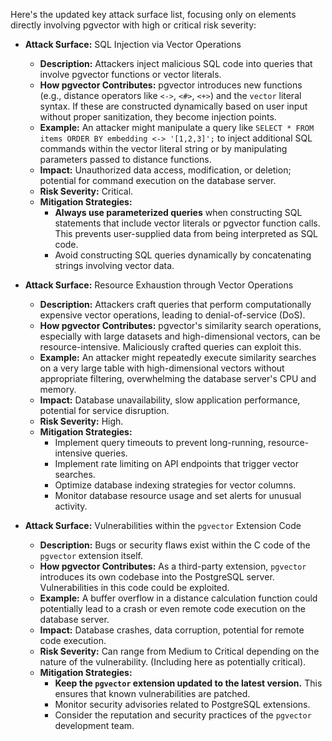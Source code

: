 Here's the updated key attack surface list, focusing only on elements directly involving pgvector with high or critical risk severity:

* **Attack Surface:** SQL Injection via Vector Operations
    * **Description:** Attackers inject malicious SQL code into queries that involve pgvector functions or vector literals.
    * **How pgvector Contributes:** pgvector introduces new functions (e.g., distance operators like `<->`, `<#>`, `<+>`) and the `vector` literal syntax. If these are constructed dynamically based on user input without proper sanitization, they become injection points.
    * **Example:** An attacker might manipulate a query like `SELECT * FROM items ORDER BY embedding <-> '[1,2,3]';` to inject additional SQL commands within the vector literal string or by manipulating parameters passed to distance functions.
    * **Impact:** Unauthorized data access, modification, or deletion; potential for command execution on the database server.
    * **Risk Severity:** Critical.
    * **Mitigation Strategies:**
        * **Always use parameterized queries** when constructing SQL statements that include vector literals or pgvector function calls. This prevents user-supplied data from being interpreted as SQL code.
        * Avoid constructing SQL queries dynamically by concatenating strings involving vector data.

* **Attack Surface:** Resource Exhaustion through Vector Operations
    * **Description:** Attackers craft queries that perform computationally expensive vector operations, leading to denial-of-service (DoS).
    * **How pgvector Contributes:** pgvector's similarity search operations, especially with large datasets and high-dimensional vectors, can be resource-intensive. Maliciously crafted queries can exploit this.
    * **Example:** An attacker might repeatedly execute similarity searches on a very large table with high-dimensional vectors without appropriate filtering, overwhelming the database server's CPU and memory.
    * **Impact:** Database unavailability, slow application performance, potential for service disruption.
    * **Risk Severity:** High.
    * **Mitigation Strategies:**
        * Implement query timeouts to prevent long-running, resource-intensive queries.
        * Implement rate limiting on API endpoints that trigger vector searches.
        * Optimize database indexing strategies for vector columns.
        * Monitor database resource usage and set alerts for unusual activity.

* **Attack Surface:** Vulnerabilities within the `pgvector` Extension Code
    * **Description:**  Bugs or security flaws exist within the C code of the `pgvector` extension itself.
    * **How pgvector Contributes:** As a third-party extension, `pgvector` introduces its own codebase into the PostgreSQL server. Vulnerabilities in this code could be exploited.
    * **Example:** A buffer overflow in a distance calculation function could potentially lead to a crash or even remote code execution on the database server.
    * **Impact:** Database crashes, data corruption, potential for remote code execution.
    * **Risk Severity:**  Can range from Medium to Critical depending on the nature of the vulnerability. (Including here as potentially critical).
    * **Mitigation Strategies:**
        * **Keep the `pgvector` extension updated to the latest version.** This ensures that known vulnerabilities are patched.
        * Monitor security advisories related to PostgreSQL extensions.
        * Consider the reputation and security practices of the `pgvector` development team.